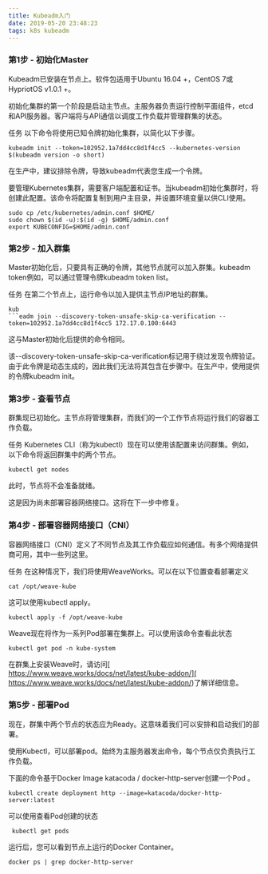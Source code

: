 ```yaml
---
title: Kubeadm入门
date: 2019-05-20 23:48:23
tags: k8s kubeadm 
---
```


### 第1步 - 初始化Master
Kubeadm已安装在节点上。软件包适用于Ubuntu 16.04 +，CentOS 7或HypriotOS v1.0.1 +。

初始化集群的第一个阶段是启动主节点。主服务器负责运行控制平面组件，etcd和API服务器。客户端将与API通信以调度工作负载并管理群集的状态。

任务
以下命令将使用已知令牌初始化集群，以简化以下步骤。
```
kubeadm init --token=102952.1a7dd4cc8d1f4cc5 --kubernetes-version $(kubeadm version -o short)
```
在生产中，建议排除令牌，导致kubeadm代表您生成一个令牌。

要管理Kubernetes集群，需要客户端配置和证书。当kubeadm初始化集群时，将创建此配置。该命令将配置复制到用户主目录，并设置环境变量以供CLI使用。
```
sudo cp /etc/kubernetes/admin.conf $HOME/
sudo chown $(id -u):$(id -g) $HOME/admin.conf
export KUBECONFIG=$HOME/admin.conf
```
### 第2步 - 加入群集
Master初始化后，只要具有正确的令牌，其他节点就可以加入群集。kubeadm token例如，可以通过管理令牌kubeadm token list。

任务
在第二个节点上，运行命令以加入提供主节点IP地址的群集。
```
kub
```eadm join --discovery-token-unsafe-skip-ca-verification --token=102952.1a7dd4cc8d1f4cc5 172.17.0.100:6443
```
这与Master初始化后提供的命令相同。

该--discovery-token-unsafe-skip-ca-verification标记用于绕过发现令牌验证。由于此令牌是动态生成的，因此我们无法将其包含在步骤中。在生产中，使用提供的令牌kubeadm init。

### 第3步 - 查看节点
群集现已初始化。主节点将管理集群，而我们的一个工作节点将运行我们的容器工作负载。

任务
Kubernetes CLI（称为kubectl）现在可以使用该配置来访问群集。例如，以下命令将返回群集中的两个节点。
```
kubectl get nodes
```
此时，节点将不会准备就绪。

这是因为尚未部署容器网络接口。这将在下一步中修复。

### 第4步 - 部署容器网络接口（CNI）
容器网络接口（CNI）定义了不同节点及其工作负载应如何通信。有多个网络提供商可用，其中一些列这里。

任务
在这种情况下，我们将使用WeaveWorks。可以在以下位置查看部署定义
```
cat /opt/weave-kube
```
这可以使用kubectl apply。
```
kubectl apply -f /opt/weave-kube
```
Weave现在将作为一系列Pod部署在集群上。可以使用该命令查看此状态
```
kubectl get pod -n kube-system
```
在群集上安装Weave时，请访问[ https://www.weave.works/docs/net/latest/kube-addon/]( https://www.weave.works/docs/net/latest/kube-addon/)了解详细信息。

### 第5步 - 部署Pod
现在，群集中两个节点的状态应为Ready。这意味着我们可以安排和启动我们的部署。

使用Kubectl，可以部署pod。始终为主服务器发出命令，每个节点仅负责执行工作负载。

下面的命令基于Docker Image katacoda / docker-http-server创建一个Pod 。
```
kubectl create deployment http --image=katacoda/docker-http-server:latest
```
可以使用查看Pod创建的状态
```
 kubectl get pods
```
运行后，您可以看到节点上运行的Docker Container。
```
docker ps | grep docker-http-server
```